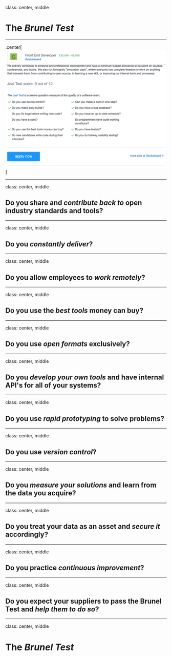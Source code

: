 class: center, middle

# The *Brunel Test*

---

.center[![Center-aligned image](joel.png)]

---

class: center, middle

## Do you share and *contribute back to* open industry standards and tools?

---

class: center, middle

## Do you *constantly deliver*?

---

class: center, middle

## Do you allow employees to *work remotely*?

---

class: center, middle

## Do you use the *best tools* money can buy?

---

class: center, middle

## Do you use *open formats* exclusively?

---

class: center, middle

## Do you *develop your own tools* and have internal API's for all of your systems?

---

class: center, middle

## Do you use *rapid prototyping* to solve problems?

---

class: center, middle

## Do you use *version control*?

---

class: center, middle

## Do you *measure your solutions* and learn from the data you acquire?

---

class: center, middle

## Do you treat your data as an asset and *secure it* accordingly?

---

class: center, middle

## Do you practice *continuous improvement*?

---

class: center, middle

## Do you expect your suppliers to pass the Brunel Test and *help them to do so*?

---

class: center, middle

# The *Brunel Test*
